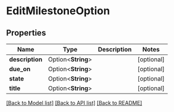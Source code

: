 # EditMilestoneOption

## Properties

Name | Type | Description | Notes
------------ | ------------- | ------------- | -------------
**description** | Option<**String**> |  | [optional]
**due_on** | Option<**String**> |  | [optional]
**state** | Option<**String**> |  | [optional]
**title** | Option<**String**> |  | [optional]

[[Back to Model list]](../README.md#documentation-for-models) [[Back to API list]](../README.md#documentation-for-api-endpoints) [[Back to README]](../README.md)


